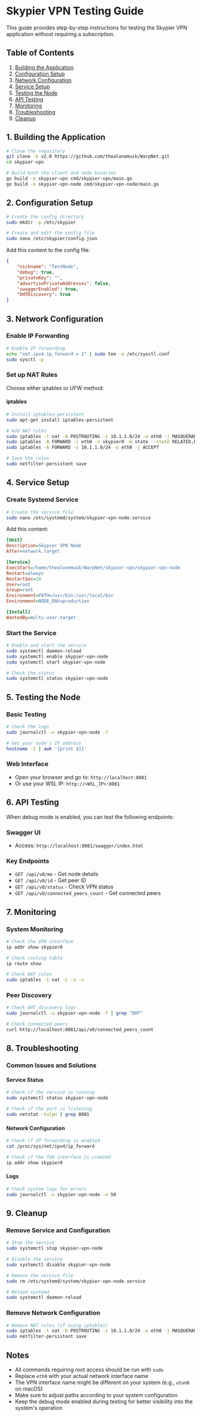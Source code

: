 # Skypier VPN Testing Guide

This guide provides step-by-step instructions for testing the Skypier VPN application without requiring a subscription.

## Table of Contents
1. [Building the Application](#1-building-the-application)
2. [Configuration Setup](#2-configuration-setup)
3. [Network Configuration](#3-network-configuration)
4. [Service Setup](#4-service-setup)
5. [Testing the Node](#5-testing-the-node)
6. [API Testing](#6-api-testing)
7. [Monitoring](#7-monitoring)
8. [Troubleshooting](#8-troubleshooting)
9. [Cleanup](#9-cleanup)

## 1. Building the Application

```bash
# Clone the repository
git clone -b v2.0 https://github.com/thealonemusk/WarpNet.git
cd skypier-vpn

# Build both the client and node binaries
go build -o skypier-vpn cmd/skypier-vpn/main.go
go build -o skypier-vpn-node cmd/skypier-vpn-node/main.go
```

## 2. Configuration Setup

```bash
# Create the config directory
sudo mkdir -p /etc/skypier

# Create and edit the config file
sudo nano /etc/skypier/config.json
```

Add this content to the config file:
```json
{
    "nickname": "TestNode",
    "debug": true,
    "privateKey": "",
    "advertisePrivateAddresses": false,
    "swaggerEnabled": true,
    "DHTDiscovery": true
}
```

## 3. Network Configuration

### Enable IP Forwarding
```bash
# Enable IP forwarding
echo "net.ipv4.ip_forward = 1" | sudo tee -a /etc/sysctl.conf
sudo sysctl -p
```

### Set up NAT Rules

Choose either iptables or UFW method:

####  iptables
```bash
# Install iptables-persistent
sudo apt-get install iptables-persistent

# Add NAT rules
sudo iptables -t nat -A POSTROUTING -s 10.1.1.0/24 -o eth0 -j MASQUERADE
sudo iptables -A FORWARD -i eth0 -o skypier0 -m state --state RELATED,ESTABLISHED -j ACCEPT
sudo iptables -A FORWARD -s 10.1.1.0/24 -o eth0 -j ACCEPT

# Save the rules
sudo netfilter-persistent save
```


## 4. Service Setup

### Create Systemd Service
```bash
# Create the service file
sudo nano /etc/systemd/system/skypier-vpn-node.service
```

Add this content:
```ini
[Unit]
Description=Skypier VPN Node
After=network.target

[Service]
ExecStart=/home/thealonemusk/WarpNet/skypier-vpn/skypier-vpn-node
Restart=always
RestartSec=10
User=root
Group=root
Environment=PATH=/usr/bin:/usr/local/bin
Environment=NODE_ENV=production

[Install]
WantedBy=multi-user.target
```

### Start the Service
```bash
# Enable and start the service
sudo systemctl daemon-reload
sudo systemctl enable skypier-vpn-node
sudo systemctl start skypier-vpn-node

# Check the status
sudo systemctl status skypier-vpn-node
```

## 5. Testing the Node

### Basic Testing
```bash
# Check the logs
sudo journalctl -u skypier-vpn-node -f

# Get your node's IP address
hostname -I | awk '{print $1}'
```

### Web Interface
- Open your browser and go to: `http://localhost:8081`
- Or use your WSL IP: `http://<WSL_IP>:8081`

## 6. API Testing

When debug mode is enabled, you can test the following endpoints:

### Swagger UI
- Access: `http://localhost:8081/swagger/index.html`

### Key Endpoints
- `GET /api/v0/me` - Get node details
- `GET /api/v0/id` - Get peer ID
- `GET /api/v0/status` - Check VPN status
- `GET /api/v0/connected_peers_count` - Get connected peers

## 7. Monitoring

### System Monitoring
```bash
# Check the VPN interface
ip addr show skypier0

# Check routing table
ip route show

# Check NAT rules
sudo iptables -t nat -L -n -v
```

### Peer Discovery
```bash
# Check DHT discovery logs
sudo journalctl -u skypier-vpn-node -f | grep "DHT"

# Check connected peers
curl http://localhost:8081/api/v0/connected_peers_count
```

## 8. Troubleshooting

### Common Issues and Solutions

#### Service Status
```bash
# Check if the service is running
sudo systemctl status skypier-vpn-node

# Check if the port is listening
sudo netstat -tulpn | grep 8081
```

#### Network Configuration
```bash
# Check if IP forwarding is enabled
cat /proc/sys/net/ipv4/ip_forward

# Check if the TUN interface is created
ip addr show skypier0
```

#### Logs
```bash
# Check system logs for errors
sudo journalctl -u skypier-vpn-node -n 50
```

## 9. Cleanup

### Remove Service and Configuration
```bash
# Stop the service
sudo systemctl stop skypier-vpn-node

# Disable the service
sudo systemctl disable skypier-vpn-node

# Remove the service file
sudo rm /etc/systemd/system/skypier-vpn-node.service

# Reload systemd
sudo systemctl daemon-reload
```

### Remove Network Configuration
```bash
# Remove NAT rules (if using iptables)
sudo iptables -t nat -D POSTROUTING -s 10.1.1.0/24 -o eth0 -j MASQUERADE
sudo netfilter-persistent save
```

## Notes

- All commands requiring root access should be run with `sudo`
- Replace `eth0` with your actual network interface name
- The VPN interface name might be different on your system (e.g., `utun0` on macOS)
- Make sure to adjust paths according to your system configuration
- Keep the debug mode enabled during testing for better visibility into the system's operation 